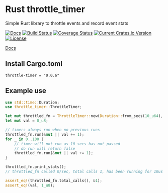 # Rust throttle_timer
Simple Rust library to throttle events and record event stats

[![Docs](https://docs.rs/throttle-timer/badge.svg)](https://docs.rs/throttle-timer)
[![Build Status](https://travis-ci.org/benjaminmcdonald/rust-throttle_timer.svg?branch=master)](https://travis-ci.org/benjaminmcdonald/rust-throttle_timer)
[![Coverage Status](https://coveralls.io/repos/github/benjaminmcdonald/rust-throttle_timer/badge.svg?branch=master)](https://coveralls.io/github/benjaminmcdonald/rust-throttle_timer?branch=master)
[![Current Crates.io Version](https://img.shields.io/crates/v/throttle-timer.svg)](https://crates.io/crates/throttle-timer)
[![License](https://img.shields.io/badge/license-MIT-blue.svg)](https://raw.githubusercontent.com/rust-lang/docs.rs/master/LICENSE)



[Docs](https://docs.rs/throttle-timer/0.0.6/throttle_timer/)

## Install Cargo.toml
```
throttle-timer = "0.0.6"
```

## Example use
```rust
use std::time::Duration;
use throttle_timer::ThrottleTimer;

let mut throttled_fn = ThrottleTimer::new(Duration::from_secs(10_u64), &"throttled_fn");
let mut val = 0_u8;

// timers always run when no previous runs
throttled_fn.run(&mut || val += 1);
for _ in 0..100 {
    // timer will not run as 10 secs has not passed
    // do run will return false
    throttled_fn.run(&mut || val += 1);
}

throttled_fn.print_stats();
// throttled_fn called 0/sec, total calls 1, has been running for 10us

assert_eq!(throttled_fn.total_calls(), &1);
assert_eq!(val, 1_u8);
```